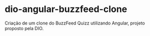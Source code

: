 # dio-angular-buzzfeed-clone
Criação de um clone do BuzzFeed Quizz utilizando Angular, projeto proposto pela DIO.
